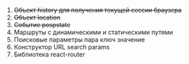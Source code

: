 1) ~~Объект history для получения текущей сессии браузера~~
2) ~~Объект location~~
3) ~~Событие pospstate~~
4) Маршруты с динамическими и статическими путями
5) Поисковые параметры пара ключ значение
6) Конструктор URL search params
7) Библиотека react-router





